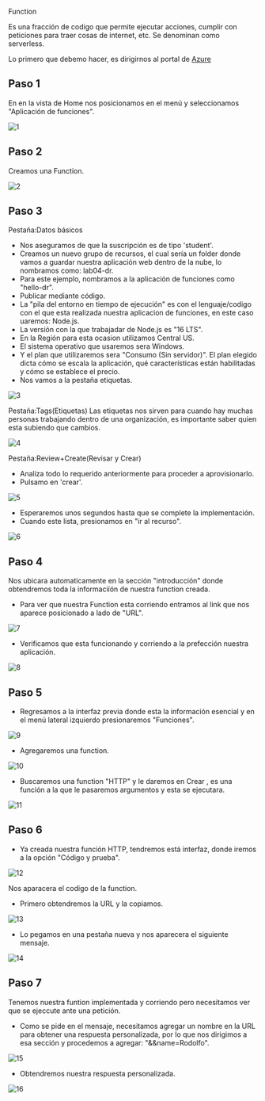 Function

Es una fracción de codigo que permite ejecutar acciones, cumplir con peticiones para traer cosas de internet, etc. Se denominan como serverless.

Lo primero que debemo hacer, es dirigirnos al portal de [Azure](https://portal.azure.com/#home)

## Paso 1
En en la vista de Home nos posicionamos en el menú y seleccionamos "Aplicación de funciones".

![1](https://user-images.githubusercontent.com/99112892/182480332-2e490976-9ae9-4103-b4cb-8ecfab260293.png)

## Paso 2
Creamos una Function.

![2](https://user-images.githubusercontent.com/99112892/182480407-125a1eb2-f8bb-4550-8c0f-31cf9c3e44a1.png)

## Paso 3
Pestaña:Datos básicos
- Nos aseguramos de que la suscripción es de tipo 'student'.
- Creamos un nuevo grupo de recursos, el cual sería un folder donde vamos a guardar nuestra 
aplicación web dentro de la nube, lo nombramos como: lab04-dr.
- Para este ejemplo, nombramos a la aplicación de funciones como "hello-dr".
- Publicar mediante código.
- La "pila del entorno en tiempo de ejecución" es con el lenguaje/codigo con el que esta realizada
nuestra aplicacion de funciones, en este caso uaremos: Node.js.
- La versión con la que trabajadar de Node.js es "16 LTS".
- En la Región para esta ocasion utilizamos Central US.
- El sistema operativo que usaremos sera Windows.
- Y el plan que utilizaremos sera "Consumo (Sin servidor)".
El plan elegido dicta cómo se escala la aplicación, qué características están habilitadas
y cómo se establece el precio.
- Nos vamos a la pestaña etiquetas.

![3](https://user-images.githubusercontent.com/99112892/182480512-1e7708f7-3524-45a9-b2f2-07b6b823c68c.png)

Pestaña:Tags(Etiquetas)
Las etiquetas nos sirven para cuando hay muchas personas trabajando dentro de una organización, es importante saber quien esta subiendo que cambios.

![4](https://user-images.githubusercontent.com/99112892/182480555-4e9fcf74-6f43-48be-b30a-7cd6fa526bd2.png)

Pestaña:Review+Create(Revisar y Crear)
- Analiza todo lo requerido anteriormente para proceder a aprovisionarlo. 
- Pulsamo en 'crear'.

![5](https://user-images.githubusercontent.com/99112892/182480648-211168cb-92df-49a6-9cc5-5e0a8cc6f97e.png)

- Esperaremos unos segundos hasta que se complete la implementación.
- Cuando este lista, presionamos en "ir al recurso".

![6](https://user-images.githubusercontent.com/99112892/182480695-a0d745f5-633f-4f50-864d-0c09023b7c4b.png)

## Paso 4
Nos ubicara automaticamente en la sección "introducción" donde obtendremos toda la informaciíón de nuestra function creada.
- Para ver que nuestra Function esta corriendo entramos al link que nos aparece posicionado a lado de "URL".

![7](https://user-images.githubusercontent.com/99112892/182480805-32cf6c9d-74d2-45c0-8f4a-9b1acd3f8f77.png)

- Verificamos que esta funcionando y corriendo a la prefección nuestra aplicación.

![8](https://user-images.githubusercontent.com/99112892/182480847-7de34a59-d2dc-48c2-959a-ed3349edc604.png)


## Paso 5
- Regresamos a la interfaz previa donde esta la información esencial y en el menú lateral izquierdo presionaremos "Funciones".

![9](https://user-images.githubusercontent.com/99112892/182480928-8027f0f2-1d32-4a1e-ae91-5e25924bfc0a.png)


- Agregaremos una function.

![10](https://user-images.githubusercontent.com/99112892/182480978-5e560528-59d6-493a-b15f-fc981b29361d.png)

- Buscaremos una function "HTTP" y le daremos en Crear , es una función a la que le pasaremos argumentos y esta se ejecutara.

![11](https://user-images.githubusercontent.com/99112892/182481128-8192d4de-f431-4782-9b9a-b44553e83d97.png)

## Paso 6
- Ya creada nuestra función HTTP, tendremos está interfaz, donde iremos a la opción "Código y prueba".

![12](https://user-images.githubusercontent.com/99112892/182481178-fc6a74a6-ab21-4a5a-aadb-c1802652f111.png)

Nos aparacera el codigo de la function.
- Primero obtendremos la URL y la copiamos.

![13](https://user-images.githubusercontent.com/99112892/182481245-9a453ed1-3f5f-49bc-a264-32a726a627a0.png)

- Lo pegamos en una pestaña nueva y nos aparecera el siguiente mensaje.

![14](https://user-images.githubusercontent.com/99112892/182481286-b63ef353-cb2f-4a54-84c4-eaa7a35fca5d.png)

## Paso 7
Tenemos nuestra funtion implementada y corriendo pero necesitamos ver que se ejeccute ante una petición.

- Como se pide en el mensaje, necesitamos agregar un nombre en la URL para obtener una respuesta personalizada, por lo que nos dirigimos a esa sección y procedemos a agregar: "&&name=Rodolfo".

![15](https://user-images.githubusercontent.com/99112892/182481440-dfbc6747-05d0-4f90-9aea-07a8ff1aa4e9.png)

- Obtendremos nuestra respuesta personalizada. 

![16](https://user-images.githubusercontent.com/99112892/182481513-d5265296-1820-4557-b5ae-843ddba8a02b.png)
